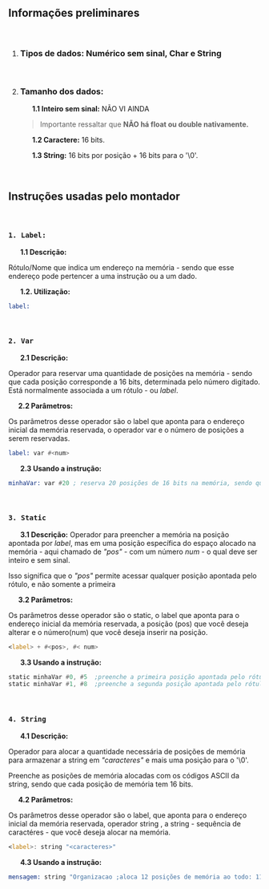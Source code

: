 ## Informações preliminares

<br>

1. ### Tipos de dados:  Numérico sem sinal, Char e String

<br>

2. ### Tamanho dos dados: 
    
    &nbsp; &nbsp; &nbsp; **1.1 Inteiro sem sinal:** NÃO VI AINDA

    
    > Importante ressaltar que **NÃO há float ou double nativamente.**
    
   
    &nbsp; &nbsp; &nbsp; **1.2 Caractere:** 16 bits.
    

    &nbsp; &nbsp; &nbsp; **1.3 String:** 16 bits por posição + 16 bits para o '\0'.


<br>

## Instruções usadas pelo montador

<br>

### **`1. Label:`** 

 &nbsp; &nbsp; &nbsp; **1.1 Descrição:** 
    
 Rótulo/Nome que indica um endereço na memória - sendo que esse endereço pode pertencer a uma instrução ou a um dado.
    
 &nbsp; &nbsp; &nbsp;  **1.2. Utilização:** 

```asm
label: 
```

<br>

### **`2. Var`**

&nbsp; &nbsp; &nbsp; **2.1 Descrição:**

Operador para reservar uma quantidade de posições na memória - sendo que cada posição corresponde a 16 bits, determinada pelo número digitado. Está normalmente associada a um rótulo - ou *label*. 

&nbsp; &nbsp; &nbsp;**2.2 Parâmetros:**

Os parâmetros desse operador são o label  que aponta para o endereço inicial da memória reservada, o operador var e o número de posições a serem reservadas.
    
```asm
label: var #<num>
```

&nbsp; &nbsp; &nbsp; **2.3 Usando a instrução:**

 ```asm
 minhaVar: var #20 ; reserva 20 posições de 16 bits na memória, sendo que o rótulo "minhaVar" aponta para a primeira posição
 ```

<br> 

### **`3. Static`**

&nbsp; &nbsp; &nbsp; **3.1 Descrição:**
Operador para preencher a memória na posição apontada por *label*, mas em uma posição específica do espaço alocado na memória - aqui chamado de  *"pos"* - com um número *num* - o qual deve ser inteiro e sem sinal.

Isso significa que o *"pos"* permite acessar qualquer posição apontada pelo rótulo, e não somente a primeira

&nbsp; &nbsp; &nbsp;**3.2 Parâmetros:**

Os parâmetros desse operador são o static, o label  que aponta para o endereço inicial da memória reservada, a posição (pos) que você deseja alterar e o número(num) que você deseja inserir na posição.

```asm
<label> + #<pos>, #< num>
```

&nbsp; &nbsp; &nbsp; **3.3 Usando a instrução:**

 ```asm
 static minhaVar #0, #5  ;preenche a primeira posição apontada pelo rótulo "minhaVar" com o número 5
 static minhaVar #1, #8  ;preenche a segunda posição apontada pelo rótulo "minhaVar" com o número 8
 ```
<br> 

### **`4. String`**

&nbsp; &nbsp; &nbsp; **4.1 Descrição:**

Operador para alocar a quantidade necessária de posições de memória para armazenar a string em *"caracteres"* e mais uma posição para o '\0'. 

Preenche as posições de memória alocadas com os códigos ASCII da string, sendo que cada posição de memória tem 16 bits.

&nbsp; &nbsp; &nbsp;**4.2 Parâmetros:**

Os parâmetros desse operador são o label, que aponta para o endereço inicial da memória reservada, operador string , a string - sequência de caractéres - que você deseja alocar na memória.

```asm
<label>: string "<caracteres>"
```


&nbsp; &nbsp; &nbsp; **4.3 Usando a instrução:**

 ```asm
 mensagem: string "Organizacao ;aloca 12 posições de memória ao todo: 11 para todas as letras e mais 1 para '\0' no final. O rótulo "mensagem" aponta para o primeiro caracter da string.
 ```
<br> 

